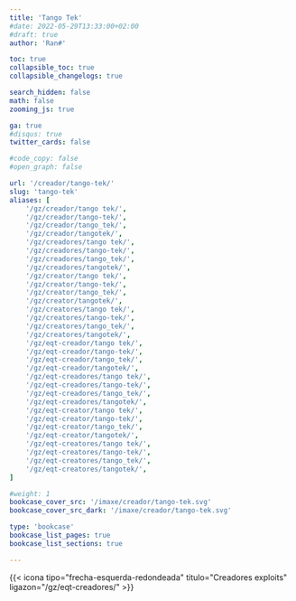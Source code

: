 ```yaml
---
title: 'Tango Tek'
#date: 2022-05-29T13:33:00+02:00
#draft: true
author: 'Ran#'

toc: true
collapsible_toc: true
collapsible_changelogs: true

search_hidden: false
math: false
zooming_js: true

ga: true
#disqus: true
twitter_cards: false

#code_copy: false
#open_graph: false

url: '/creador/tango-tek/'
slug: 'tango-tek'
aliases: [
    '/gz/creador/tango tek/',
    '/gz/creador/tango-tek/',
    '/gz/creador/tango_tek/',
    '/gz/creador/tangotek/',
    '/gz/creadores/tango tek/',
    '/gz/creadores/tango-tek/',
    '/gz/creadores/tango_tek/',
    '/gz/creadores/tangotek/',
    '/gz/creator/tango tek/',
    '/gz/creator/tango-tek/',
    '/gz/creator/tango_tek/',
    '/gz/creator/tangotek/',
    '/gz/creatores/tango tek/',
    '/gz/creatores/tango-tek/',
    '/gz/creatores/tango_tek/',
    '/gz/creatores/tangotek/',
    '/gz/eqt-creador/tango tek/',
    '/gz/eqt-creador/tango-tek/',
    '/gz/eqt-creador/tango_tek/',
    '/gz/eqt-creador/tangotek/',
    '/gz/eqt-creadores/tango tek/',
    '/gz/eqt-creadores/tango-tek/',
    '/gz/eqt-creadores/tango_tek/',
    '/gz/eqt-creadores/tangotek/',
    '/gz/eqt-creator/tango tek/',
    '/gz/eqt-creator/tango-tek/',
    '/gz/eqt-creator/tango_tek/',
    '/gz/eqt-creator/tangotek/',
    '/gz/eqt-creatores/tango tek/',
    '/gz/eqt-creatores/tango-tek/',
    '/gz/eqt-creatores/tango_tek/',
    '/gz/eqt-creatores/tangotek/',
]

#weight: 1
bookcase_cover_src: '/imaxe/creador/tango-tek.svg'
bookcase_cover_src_dark: '/imaxe/creador/tango-tek.svg'

type: 'bookcase'
bookcase_list_pages: true
bookcase_list_sections: true

---
```


{{< icona tipo="frecha-esquerda-redondeada" titulo="Creadores exploits" ligazon="/gz/eqt-creadores/" >}}
